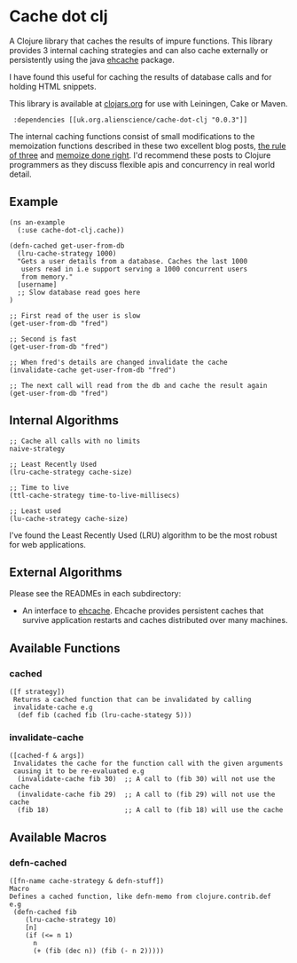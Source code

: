 
Cache dot clj
=============

 A Clojure library that caches the results of impure functions. This library provides 3 internal caching strategies and can also cache externally or persistently using the java [ehcache](http://github.com/alienscience/cache-dot-clj/blob/master/ehcache/README.md) package.

I have found this useful for caching the results of database calls and for holding HTML snippets.

This library is available at [clojars.org](http://clojars.org/uk.org.alienscience/cache-dot-clj) for use with Leiningen, Cake or Maven.

     :dependencies [[uk.org.alienscience/cache-dot-clj "0.0.3"]]

The internal caching functions consist of small modifications to the memoization functions described in these two excellent blog posts, [the rule of three](http://kotka.de/blog/2010/03/The_Rule_of_Three.html) and [memoize done right](http://kotka.de/blog/2010/03/memoize_done_right.html). I'd recommend these posts to Clojure programmers as they discuss flexible apis and concurrency in real world detail.


Example
-------

    (ns an-example
      (:use cache-dot-clj.cache))

    (defn-cached get-user-from-db 
      (lru-cache-strategy 1000)
      "Gets a user details from a database. Caches the last 1000
       users read in i.e support serving a 1000 concurrent users
       from memory."
      [username]
      ;; Slow database read goes here
    )

    ;; First read of the user is slow
    (get-user-from-db "fred")
 
    ;; Second is fast
    (get-user-from-db "fred")

    ;; When fred's details are changed invalidate the cache
    (invalidate-cache get-user-from-db "fred")

    ;; The next call will read from the db and cache the result again
    (get-user-from-db "fred")

Internal Algorithms
-------------------

    ;; Cache all calls with no limits
    naive-strategy

    ;; Least Recently Used
    (lru-cache-strategy cache-size)

    ;; Time to live
    (ttl-cache-strategy time-to-live-millisecs)

    ;; Least used
    (lu-cache-strategy cache-size)

I've found the Least Recently Used (LRU) algorithm to be the most robust for web applications.

External Algorithms
-------------------

Please see the READMEs in each subdirectory:

- An interface to [ehcache](http://github.com/alienscience/cache-dot-clj/blob/master/ehcache/README.md). Ehcache provides persistent caches that survive application restarts and caches distributed over many machines. 


Available Functions
-------------------

### cached

    ([f strategy])
     Returns a cached function that can be invalidated by calling
     invalidate-cache e.g
      (def fib (cached fib (lru-cache-stategy 5)))

### invalidate-cache

    ([cached-f & args])
     Invalidates the cache for the function call with the given arguments
     causing it to be re-evaluated e.g
      (invalidate-cache fib 30)  ;; A call to (fib 30) will not use the cache
      (invalidate-cache fib 29)  ;; A call to (fib 29) will not use the cache
      (fib 18)                   ;; A call to (fib 18) will use the cache

Available Macros
----------------

### defn-cached

    ([fn-name cache-strategy & defn-stuff])
    Macro
    Defines a cached function, like defn-memo from clojure.contrib.def
    e.g
     (defn-cached fib
        (lru-cache-strategy 10)
        [n]
        (if (<= n 1)
          n
          (+ (fib (dec n)) (fib (- n 2)))))

